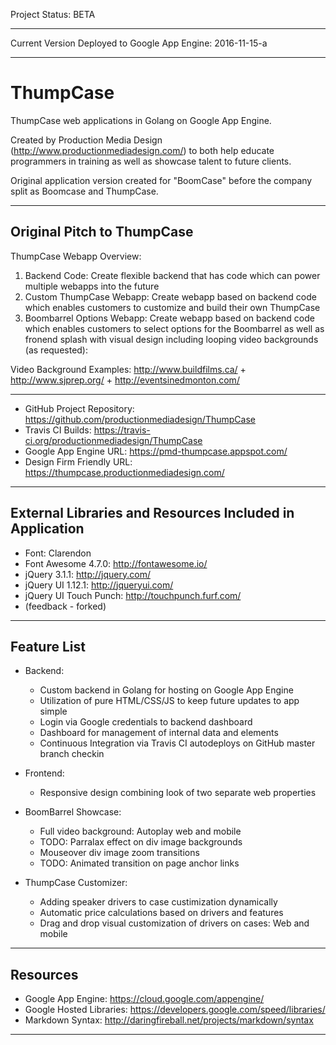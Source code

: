 
Project Status: BETA

---------- ---------- ---------- ---------- ----------

Current Version Deployed to Google App Engine:
2016-11-15-a

---------- ---------- ---------- ---------- ----------

ThumpCase
=========

ThumpCase web applications in Golang on Google App Engine.

Created by Production Media Design (<http://www.productionmediadesign.com/>) to both help educate programmers in training as well as showcase talent to future clients.

Original application version created for "BoomCase" before the company split as Boomcase and ThumpCase.

---------- ---------- ---------- ---------- ----------

Original Pitch to ThumpCase
--------------------------
ThumpCase Webapp Overview:

1. Backend Code: Create flexible backend that has code which can power multiple webapps into the future
2. Custom ThumpCase Webapp: Create webapp based on backend code which enables customers to customize and build their own ThumpCase
3. Boombarrel Options Webapp: Create webapp based on backend code which enables customers to select options for the Boombarrel as well as fronend splash with visual design including looping video backgrounds (as requested):

Video Background Examples:
<http://www.buildfilms.ca/> + <http://www.sjprep.org/> + <http://eventsinedmonton.com/>

---------- ---------- ---------- ---------- ----------

* GitHub Project Repository: <https://github.com/productionmediadesign/ThumpCase>
* Travis CI Builds: <https://travis-ci.org/productionmediadesign/ThumpCase>
* Google App Engine URL: <https://pmd-thumpcase.appspot.com/>
* Design Firm Friendly URL: <https://thumpcase.productionmediadesign.com/>

---------- ---------- ---------- ---------- ----------

External Libraries and Resources Included in Application
--------------------------------------------------------

* Font: Clarendon
* Font Awesome 4.7.0: <http://fontawesome.io/>
* jQuery 3.1.1: <http://jquery.com/>
* jQuery UI 1.12.1: <http://jqueryui.com/>
* jQuery UI Touch Punch: <http://touchpunch.furf.com/>
* (feedback - forked)

---------- ---------- ---------- ---------- ----------

Feature List
------------

* Backend:
  * Custom backend in Golang for hosting on Google App Engine
  * Utilization of pure HTML/CSS/JS to keep future updates to app simple
  * Login via Google credentials to backend dashboard
  * Dashboard for management of internal data and elements
  * Continuous Integration via Travis CI autodeploys on GitHub master branch checkin

* Frontend:
  * Responsive design combining look of two separate web properties

* BoomBarrel Showcase:
  * Full video background: Autoplay web and mobile
  * TODO: Parralax effect on div image backgrounds
  * Mouseover div image zoom transitions
  * TODO: Animated transition on page anchor links

* ThumpCase Customizer:
  * Adding speaker drivers to case custimization dynamically
  * Automatic price calculations based on drivers and features
  * Drag and drop visual customization of drivers on cases: Web and mobile

---------- ---------- ---------- ---------- ----------

Resources
---------

* Google App Engine: <https://cloud.google.com/appengine/>
* Google Hosted Libraries: <https://developers.google.com/speed/libraries/>
* Markdown Syntax: <http://daringfireball.net/projects/markdown/syntax>

---------- ---------- ---------- ---------- ----------
